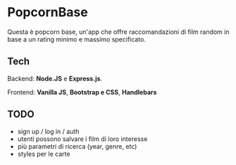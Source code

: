 # PopcornBase

Questa è popcorn base, un'app che offre raccomandazioni di film random in base a un rating minimo e massimo specificato.

## Tech

Backend: **Node.JS** e **Express.js**.

Frontend: **Vanilla JS**, **Bootstrap e CSS**, **Handlebars**

## TODO

- sign up / log in / auth
- utenti possono salvare i film di loro interesse
- più parametri di ricerca (year, genre, etc)
- styles per le carte
